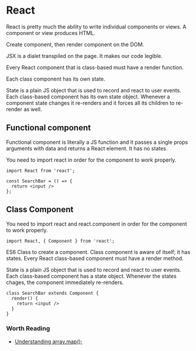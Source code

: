 # React

React is pretty much the ability to write individual components or views. A component or view produces HTML.

Create component, then render component on the DOM.

JSX is a dialet transpiled on the page. It makes our code legible.

Every React component that is class-based must have a render function.

Each class component has its own state.

State is a plain JS object that is used to record and react to user events. Each class-based component has its own state object. Whenever a component state changes it re-renders and it forces all its children to re-render as well.

## Functional component

Functional component is literally a JS function and it passes a single props arguments with data and returns a React element. It has no states.

You need to import react in order for the component to work properly.

`import React from 'react';`

```
const SearchBar = () => {
  return <input />
};
```


## Class Component

You need to import react and react.component in order for the component to work properly.

`import React, { Component } from 'react';`

ES6 Class to create a component. Class component is aware of itself; it has states. Every React class-based component must have a render method.

State is a plain JS object that is used to record and react to user events. Each class-based component has a state object. Whenever the states chages, the component immediately re-renders.

```
class SearchBar extends Component {
  render() {
    return <input />
  }
}
```
### Worth Reading

- [Understanding array.map();](https://www.discovermeteor.com/blog/understanding-javascript-map/)

